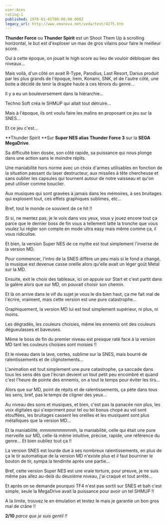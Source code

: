 ```yaml
---
user:Aces
rating:1
published: 1970-01-01T00:00:00.000Z
legacy_url: http://www.emunova.net/veda/test/4275.htm
---
```

**Thunder Force** ou **Thunder Spirit** est un Shoot Them Up à scrolling horizontal, le but est d'exploser un max de gros vilains pour faire le meilleur score.  

Oui à cette époque, on jouait le high score au lieu de vouloir débloquer des niveaux...  

Mais voilà, d'un côté on avait R-Type, Parodius, Last Resort, Darius produit par les plus grands de l'époque, Irem, Konami, SNK, et de l'autre côté, une boite a décidé de tenir la dragée haute à ces ténors du genre...  

Il y a eu un bouleversement dans la hiérarchie...  

Techno Soft créa le SHMUP qui allait tout détruire...  

Mais à l'époque, ils ont voulu faire les malins en proposant ce jeu sur la SNES...  

Et ce jeu c'est...  

  

**Thunder Spirit **Sur **Super NES alias Thunder Force 3** sur la **SEGA MegaDrive**.  

Sa difficulté bien dosée, son côté rapide, sa puissance qui nous plonge dans une action sans le moindre répits.  

Une maniabilité hors norme avec un choix d'armes utilisables en fonction de la situation passant du laser destructeur, aux missiles à tête chercheuse et sans oublier les capsules qui tournent autour de notre vaisseau et qu'on peut utiliser comme bouclier.  

Aux musiques qui sont gravées à jamais dans les mémoires, à ses bruitages qui explosent tout, ces effets graphiques sublimes, etc...  

Bref, tout le monde ce souvient de ce hit !!  

  

Si si, ne mentez pas, je le vois dans vos yeux, vous y jouez encore tout ça parce que le dernier boss de fin vous a tellement latté la tronche que vous voulez lui régler son compte en mode ultra easy mais même comme ça, il vous ridiculise.  

  

Et bien, la version Super NES de ce mythe est tout simplement l'inverse de la version MD.  

  

Pour commencer, l'intro de la SNES diffère un peu mais si le fond a changé, la musique est devenue casse oreille alors qu'elle avait un léger goût Metal sur la MD.   

  

Ensuite, exit le choix des tableaux, ici on appuie sur Start et c'est partit dans la galère alors que sur MD, on pouvait choisir son chemin.  

  

Et là on arrive dans le vif du sujet je vous le dis bien haut, ça me fait mal de l'écrire, vraiment, mais cette version est une pure catastrophe...  

  

Graphiquement, la version MD lui est tout simplement supérieur, ni plus, ni moins.  

Les dégradés, les couleurs choisies, même les ennemis ont des couleurs dégueulasses et baveuses.  

Même le boss de fin du premier niveau est presque raté face à la version MD tant les couleurs choisies sont moisies !!  

Et le niveau dans la lave, certes, sublime sur la SNES, mais bourré de ralentissements et de clignotements...  

  

L'animation est tout simplement une pure catastrophe, ça saccade dans tous les sens dès que l'écran devient un tout petit peu encombré et quand c'est l'heure de pointe des ennemis, on a tout le temps pour éviter les tirs...  

Alors que sur MD, point de répits et de ralentissements, ça pète dans tous les sens, bref, pas le temps de cligner des yeux...  

  

Au niveau des sons et musiques, et bien, c'est pas la panacée non plus, les voix digitales qui s'expriment pour tel ou tel bonus chopé au vol sont étouffées, les bruitages cassent les oreilles et les musiquent sont plus métalliques que la version MD...  

  

Et la maniabilité, mmmmmmmmmh, la maniabilité, celle qui était une pure merveille sur MD, celle-là même intuitive, précise, rapide, une référence du genre... Et bien oubliez tout ça !!  

La version SNES est lourde due à ses nombreux ralentissements, en plus de ça le tir automatique de la version MD n'existe plus et il faut bourriner le bouton de tir, sympa la tendinite après une partie...  

  

Bref, cette version Super NES est une vraie torture, pour preuve, je ne suis même pas allez au-delà du deuxième niveau, j'ai craqué et tout arrêté...  

Et après on se demande pourquoi TF4 n'est pas sortit sur SNES et bah c'est simple, seule la MegaDrive avait la puissance pour avoir un tel SHMUP !!  

  

A la limite, trouvez le en émulation et testez le mais je garantie un bon gros mal de crâne !!  

  

**2/10** _parce que je suis gentil !!_